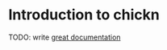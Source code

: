 # Introduction to chickn

TODO: write [great documentation](http://jacobian.org/writing/what-to-write/)
